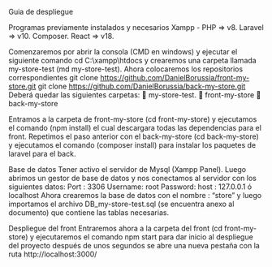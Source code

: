 Guia de despliegue

Programas previamente instalados y necesarios
Xampp - PHP => v8.
Laravel => v10.
Composer.
React => v18.

Comenzaremos por abrir la consola (CMD en windows) y ejecutar el siguiente comando  cd C:\xampp\htdocs y crearemos una carpeta llamada my-store-test (md my-store-test).
Ahora colocaremos los repositorios correspondientes
git clone https://github.com/DanielBorussia/front-my-store.git
git clone https://github.com/DanielBorussia/back-my-store.git
Deberá quedar las siguientes carpetas:
📁 my-store-test.
📁  front-my-store
📁  back-my-store

Entramos a la carpeta de front-my-store (cd front-my-store) y ejecutamos el comando (npm install) el cual descargara todas las dependencias para el front.
Repetimos el paso anterior con el back-my-store (cd back-my-store) y ejecutamos el comando (composer install) para instalar los paquetes de laravel para el back.

Base de datos
Tener activo el servidor de Mysql (Xampp Panel). Luego abrimos un gestor de base de datos  y nos conectamos al servidor con los siguientes datos:
Port : 3306
Username: root
Password: 
host : 127.0.0.1 ó localhost
Ahora crearemos la base de datos con el nombre : “store” y luego importamos el archivo DB_my-store-test.sql (se encuentra anexo al documento) que contiene las tablas necesarias.

Despliegue del front
Entraremos ahora a la carpeta del front (cd front-my-store) y ejecutaremos el comando npm start para dar inicio al despliegue del proyecto después de unos segundos se abre una nueva pestaña con la ruta http://localhost:3000/



